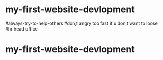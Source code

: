 # my-first-website-devlopment
#always-try-to-help-others
#don,t angry too fast  if u  don,t want to loose
#hr head office
# my-first-website-devlopment
